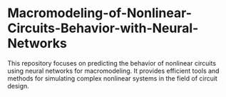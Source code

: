 # Macromodeling-of-Nonlinear-Circuits-Behavior-with-Neural-Networks
This repository focuses on predicting the behavior of nonlinear circuits using neural networks for macromodeling. It provides efficient tools and methods for simulating complex nonlinear systems in the field of circuit design. 
